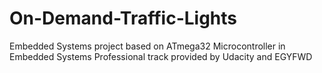 # On-Demand-Traffic-Lights
Embedded Systems project based on ATmega32 Microcontroller in Embedded Systems Professional track provided by Udacity and EGYFWD
